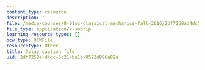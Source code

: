 ```yaml
---
content_type: resource
description: ''
file: /media/courses/8-01sc-classical-mechanics-fall-2016/2df7258ad4dc5c21ba1b9522d896a82a_6h3T3qIkxqw.vtt
file_type: application/x-subrip
learning_resource_types: []
ocw_type: OCWFile
resourcetype: Other
title: 3play caption file
uid: 2df7258a-d4dc-5c21-ba1b-9522d896a82a
---
```

